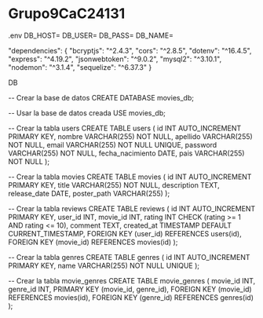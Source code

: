 # Grupo9CaC24131

.env
DB_HOST=
DB_USER=
DB_PASS=
DB_NAME=

"dependencies": {
    "bcryptjs": "^2.4.3",
    "cors": "^2.8.5",
    "dotenv": "^16.4.5",
    "express": "^4.19.2",
    "jsonwebtoken": "^9.0.2",
    "mysql2": "^3.10.1",
    "nodemon": "^3.1.4",
    "sequelize": "^6.37.3"
  }


DB

-- Crear la base de datos
CREATE DATABASE movies_db;

-- Usar la base de datos creada
USE movies_db;

-- Crear la tabla users
CREATE TABLE users (
    id INT AUTO_INCREMENT PRIMARY KEY,
    nombre VARCHAR(255) NOT NULL,
    apellido VARCHAR(255) NOT NULL,
    email VARCHAR(255) NOT NULL UNIQUE,
    password VARCHAR(255) NOT NULL,
    fecha_nacimiento DATE,
    pais VARCHAR(255) NOT NULL
);

-- Crear la tabla movies
CREATE TABLE movies (
    id INT AUTO_INCREMENT PRIMARY KEY,
    title VARCHAR(255) NOT NULL,
    description TEXT,
    release_date DATE,
    poster_path VARCHAR(255)
);

-- Crear la tabla reviews
CREATE TABLE reviews (
    id INT AUTO_INCREMENT PRIMARY KEY,
    user_id INT,
    movie_id INT,
    rating INT CHECK (rating >= 1 AND rating <= 10),
    comment TEXT,
    created_at TIMESTAMP DEFAULT CURRENT_TIMESTAMP,
    FOREIGN KEY (user_id) REFERENCES users(id),
    FOREIGN KEY (movie_id) REFERENCES movies(id)
);

-- Crear la tabla genres
CREATE TABLE genres (
    id INT AUTO_INCREMENT PRIMARY KEY,
    name VARCHAR(255) NOT NULL UNIQUE
);

-- Crear la tabla movie_genres
CREATE TABLE movie_genres (
    movie_id INT,
    genre_id INT,
    PRIMARY KEY (movie_id, genre_id),
    FOREIGN KEY (movie_id) REFERENCES movies(id),
    FOREIGN KEY (genre_id) REFERENCES genres(id)
);
